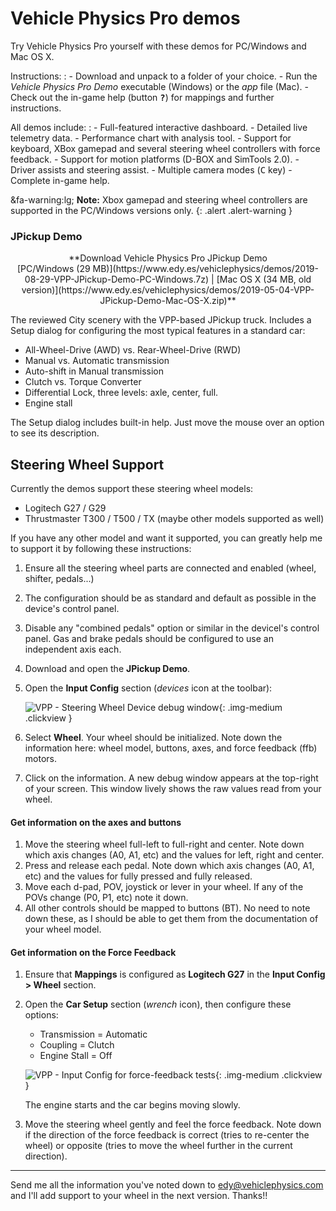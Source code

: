 # Vehicle Physics Pro demos

Try Vehicle Physics Pro yourself with these demos for PC/Windows and Mac OS X.

Instructions:
:	- Download and unpack to a folder of your choice.
	- Run the _Vehicle Physics Pro Demo_ executable (Windows) or the _app_ file (Mac).
	- Check out the in-game help (button <kbd>**?**</kbd>) for mappings and further instructions.

All demos include:
:	- Full-featured interactive dashboard.
	- Detailed live telemetry data.
	- Performance chart with analysis tool.
	- Support for keyboard, XBox gamepad and several steering wheel controllers with force feedback.
	- Support for motion platforms (D-BOX and SimTools 2.0).
	- Driver assists and steering assist.
	- Multiple camera modes (<kbd>C</kbd> key)
	- Complete in-game help.

&fa-warning:lg; **Note:** Xbox gamepad and steering wheel controllers are supported in the PC/Windows versions only.
{: .alert .alert-warning }

### JPickup Demo

<div class="imagegallery" sm="2" md="2" lg="2" style="display:none">
	<img class="clickview" src="/img/demos/vpp-jpickup-city-1.png" alt="Vehicle Physics Pro - JPickup Demo">
	<img class="clickview" src="/img/demos/vpp-jpickup-city-2.png" alt="Vehicle Physics Pro - JPickup Demo">
</div>

<center>**Download Vehicle Physics Pro JPickup Demo<br>
[PC/Windows&nbsp;(29&nbsp;MB)](https://www.edy.es/vehiclephysics/demos/2019-08-29-VPP-JPickup-Demo-PC-Windows.7z) | [Mac&nbsp;OS&nbsp;X&nbsp;(34&nbsp;MB, old version)](https://www.edy.es/vehiclephysics/demos/2019-05-04-VPP-JPickup-Demo-Mac-OS-X.zip)**</center>

The reviewed City scenery with the VPP-based JPickup truck. Includes a Setup dialog for configuring
the most typical features in a standard car:

- All-Wheel-Drive (AWD) vs. Rear-Wheel-Drive (RWD)
- Manual vs. Automatic transmission
- Auto-shift in Manual transmission
- Clutch vs. Torque Converter
- Differential Lock, three levels: axle, center, full.
- Engine stall

The Setup dialog includes built-in help. Just move the mouse over an option to see its description.

## Steering Wheel Support

Currently the demos support these steering wheel models:

- Logitech G27 / G29
- Thrustmaster T300 / T500 / TX (maybe other models supported as well)

If you have any other model and want it supported, you can greatly help me to support it by
following these instructions:

1. Ensure all the steering wheel parts are connected and enabled (wheel, shifter, pedals...)
2. The configuration should be as standard and default as possible in the device's control panel.
3. Disable any "combined pedals" option or similar in the devicel's control panel. Gas and brake
	pedals should be configured to use an independent axis each.
4. Download and open the **JPickup Demo**.
5. Open the **Input Config** section (_devices_ icon at the toolbar):

	![VPP - Steering Wheel Device debug window](/img/about/vpp-live-steering-wheel-device-info.jpg){: .img-medium .clickview }

6. Select **Wheel**. Your wheel should be initialized. Note down the information here: wheel model,
	buttons, axes, and force feedback (ffb) motors.
7. Click on the information. A new debug window appears at the top-right of your screen. This window
	lively shows the raw values read from your wheel.

#### Get information on the axes and buttons

1. Move the steering wheel full-left to full-right and center. Note down which axis changes
	(A0, A1, etc) and the values for left, right and center.
2. Press and release each pedal. Note down which axis changes (A0, A1, etc) and the values for
	fully pressed and fully released.
3. Move each d-pad, POV, joystick or lever in your wheel. If any of the POVs change (P0, P1, etc)
	note it down.
4. All other controls should be mapped to buttons (BT). No need to note down these, as I should be
	able to get them from the documentation of your wheel model.

#### Get information on the Force Feedback

1. Ensure that **Mappings** is configured as **Logitech G27** in the **Input Config > Wheel**
	section.
2. Open the **Car Setup** section (_wrench_ icon), then configure these options:

	- Transmission = Automatic
	- Coupling = Clutch
	- Engine Stall = Off

	![VPP - Input Config for force-feedback tests](/img/about/vpp-input-config-force-feedback-test.jpg){: .img-medium .clickview }

	The engine starts and the car begins moving slowly.

3. Move the steering wheel gently and feel the force feedback. Note down if the direction of the
	force feedback is correct (tries to re-center the wheel) or opposite (tries to move the wheel
	further in the current direction).

---

Send me all the information you've noted down to [edy@vehiclephysics.com](mailto:edy@vehiclephysics.com)
and I'll add support to your wheel in the next version. Thanks!!
